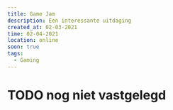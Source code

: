 ```yaml
---
title: Game Jam
description: Een interessante uitdaging
created_at: 02-03-2021
time: 02-04-2021
location: online
soon: true
tags:
  - Gaming
---
```


# TODO nog niet vastgelegd
